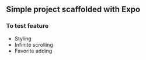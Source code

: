 ## Simple project scaffolded with Expo

### To test feature
- Styling
- Infinite scrolling
- Favorite adding
